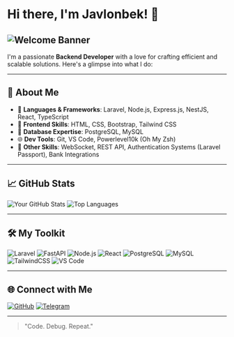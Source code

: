 # Hi there, I'm Javlonbek! 👋
![Welcome Banner](https://media.giphy.com/media/Id6dC0GQOOzPMXgcPv/giphy.gif?cid=ecf05e47i56fyf6e1cce1qsclf6mres13grvvp0ueoab27ut&ep=v1_gifs_search&rid=giphy.gif&ct=g)
---
I'm a passionate **Backend Developer** with a love for crafting efficient and scalable solutions. Here's a glimpse into what I do:

---

## 🚀 About Me
- 🔧 **Languages & Frameworks**: Laravel, Node.js, Express.js, NestJS, React, TypeScript
- 🎨 **Frontend Skills**: HTML, CSS, Bootstrap, Tailwind CSS
- 💾 **Database Expertise**: PostgreSQL, MySQL
- 🌐 **Dev Tools**: Git, VS Code, Powerlevel10k (Oh My Zsh)
- 🔗 **Other Skills**: WebSocket, REST API, Authentication Systems (Laravel Passport), Bank Integrations

---

## 📈 GitHub Stats

![Your GitHub Stats](https://github-readme-stats.vercel.app/api?username=javlonbek16&show_icons=true&theme=radical)
![Top Languages](https://github-readme-stats.vercel.app/api/top-langs/?username=javlonbek16&layout=compact&theme=radical)

---

## 🛠️ My Toolkit

![Laravel](https://img.shields.io/badge/Laravel-%23FF2D20.svg?style=for-the-badge&logo=laravel&logoColor=white)
![FastAPI](https://img.shields.io/badge/FastAPI-005571?style=for-the-badge&logo=fastapi)
![Node.js](https://img.shields.io/badge/Node.js-43853D?style=for-the-badge&logo=node.js&logoColor=white)
![React](https://img.shields.io/badge/React-%2320232a.svg?style=for-the-badge&logo=react&logoColor=%2361DAFB)
![PostgreSQL](https://img.shields.io/badge/PostgreSQL-316192?style=for-the-badge&logo=postgresql&logoColor=white)
![MySQL](https://img.shields.io/badge/MySQL-%2300f.svg?style=for-the-badge&logo=mysql&logoColor=white)
![TailwindCSS](https://img.shields.io/badge/TailwindCSS-%2338B2AC.svg?style=for-the-badge&logo=tailwind-css&logoColor=white)
![VS Code](https://img.shields.io/badge/VS%20Code-0078D4?style=for-the-badge&logo=visual-studio-code&logoColor=white)


---
## 🌐 Connect with Me

[![GitHub](https://img.shields.io/badge/GitHub-%23121011.svg?style=for-the-badge&logo=github&logoColor=white)](https://github.com/javlonbek16)
[![Telegram](https://img.shields.io/badge/Telegram-2CA5E0?style=for-the-badge&logo=telegram&logoColor=white)](https://t.me/nematov_javlon)

---

> "Code. Debug. Repeat."
